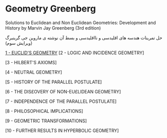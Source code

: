 # Geometry Greenberg

Solutions to Euclidean and Non Euclidean Geometries: Development and History by Marvin Jay Greenberg (3rd edition)

حل تمرینات هندسه های اقلیدسی و نااقلیدسی و بسط آن  نوشته ی ماروین جی گرینبرگ (ویرایش سوم)

[1 - EUCLID'S GEOMETRY](./university-courses/geometry-greenberg/ch01-euclids-geometry)
[2 - LOGIC AND INCIDENCE GEOMETRY]

[3 - HILBERT'S AXIOMS]

[4 - NEUTRAL GEOMETRY]

[S - HISTORY OF THE PARALLEL POSTULATE]

[6 - THE DIS£OVERY OF NON-EU£LIDEAN GEOMETRY]

[7 - INDEPENDENCE OF THE PARALLEL POSTULATE]

[8 - PHILOSOPHICAL IMPLICATIONS]

[9 - GEOMETRIC TRANSFORMATIONS]

[10 - FURTHER RESULTS IN HYPERBOLIC GEOMETRY]
